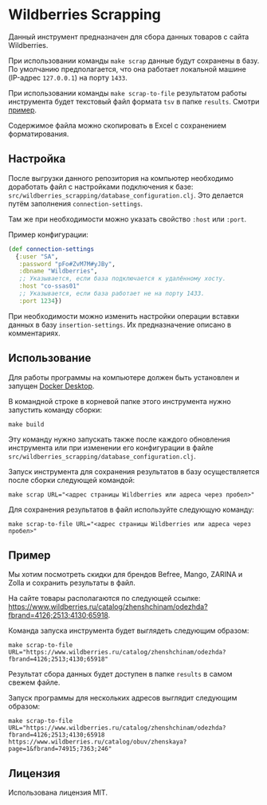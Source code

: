 # Wildberries Scrapping

Данный инструмент предназначен для сбора данных товаров с сайта Wildberries.

При использовании команды `make scrap` данные будут сохранены в базу. По умолчанию предполагается, что она работает локальной машине (IP-адрес `127.0.0.1`) на порту `1433`.

При использовании команды `make scrap-to-file` результатом работы инструмента будет текстовый файл формата `tsv` в папке `results`. Смотри [пример](#пример).

Содержимое файла можно скопировать в Excel с сохранением форматирования.

## Настройка

После выгрузки данного репозитория на компьютер необходимо доработать файл с настройками подключения к базе: `src/wildberries_scrapping/database_configuration.clj`. Это делается путём заполнения `connection-settings`.

Там же при необходимости можно указать свойство `:host` или `:port`.

Пример конфигурации:
```clojure
(def connection-settings
  {:user "SA",
   :password "pFo#ZvM7M#yJBy",
   :dbname "Wildberries",
   ;; Указывается, если база подключается к удалённому хосту.
   :host "co-ssas01"
   ;; Указывается, если база работает не на порту 1433.
   :port 1234})
```

При необходимости можно изменить настройки операции вставки данных в базу `insertion-settings`. Их предназначение описано в комментариях.

## Использование

Для работы программы на компьютере должен быть установлен и запущен [Docker Desktop](https://www.docker.com/products/docker-desktop).

В командной строке в корневой папке этого инструмента нужно запустить команду сборки:

```shell
make build
```

Эту команду нужно запускать также после каждого обновления инструмента или при изменении его конфигурации в файле `src/wildberries_scrapping/database_configuration.clj`.

Запуск инструмента для сохранения результатов в базу осуществляется после сборки следующей командой:
```shell
make scrap URL="<адрес страницы Wildberries или адреса через пробел>"
```

Для сохранения результатов в файл используйте следующую команду:
```shell
make scrap-to-file URL="<адрес страницы Wildberries или адреса через пробел>"
```

## Пример

Мы хотим посмотреть скидки для брендов Befree, Mango, ZARINA и Zolla и сохранить результаты в файл.

На сайте товары располагаются по следующей ссылке: https://www.wildberries.ru/catalog/zhenshchinam/odezhda?fbrand=4126;2513;4130;65918.

Команда запуска инструмента будет выглядеть следующим образом:
```shell
make scrap-to-file URL="https://www.wildberries.ru/catalog/zhenshchinam/odezhda?fbrand=4126;2513;4130;65918"
```

Результат сбора данных будет доступен в папке `results` в самом свежем файле.

Запуск программы для нескольких адресов выглядит следующим образом:
```shell
make scrap-to-file URL="https://www.wildberries.ru/catalog/zhenshchinam/odezhda?fbrand=4126;2513;4130;65918 https://www.wildberries.ru/catalog/obuv/zhenskaya?page=1&fbrand=74915;7363;246"
```

## Лицензия

Использована лицензия MIT.
